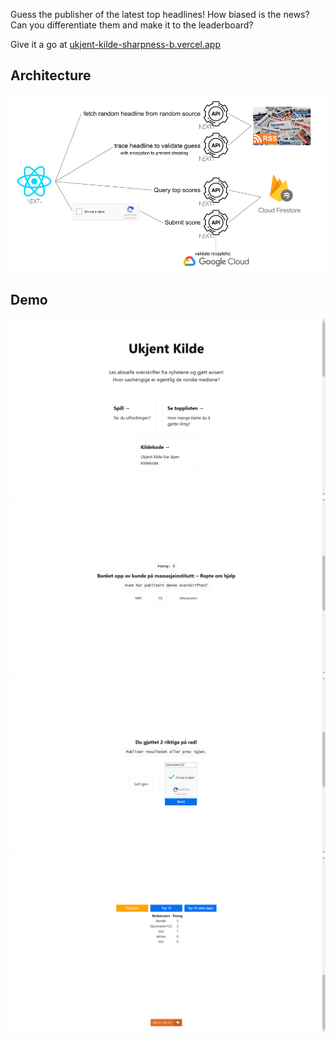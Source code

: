 Guess the publisher of the latest top headlines! How biased is the news? Can you differentiate them and make it to the leaderboard?

Give it a go at [ukjent-kilde-sharpness-b.vercel.app](https://unknown-source.vercel.app)

## Architecture
![architecture](readme_images/architecture.png?raw=true)

## Demo
![frontpage](readme_images/frontpage.png?raw=true)
![quiz](readme_images/quiz.png?raw=true)
![result](readme_images/result.png?raw=true)
![scoreboard](readme_images/scoreboard.png?raw=true)

<!-- https://www.google.com/recaptcha/admin/site/511816754 -->
